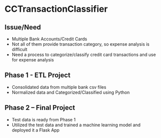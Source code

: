# CCTransactionClassifier

## Issue/Need
- Multiple Bank Accounts/Credit Cards
- Not all of them provide transaction category, so expense analysis is difficult
- Need a process to categorize/classify credit card transactions and use for expense analysis

## Phase 1 - ETL Project
- Consolidated data from multiple bank csv files
- Normalized data and Categorized/Classified using Python

## Phase 2 – Final Project
- Test data is ready from Phase 1
- Utilized the test data and trained a machine learning model and deployed it a Flask App
